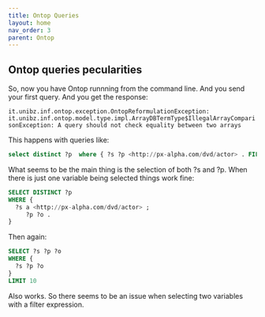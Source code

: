 ```yaml
---
title: Ontop Queries
layout: home
nav_order: 3
parent: Ontop
---
```


## Ontop queries pecularities

So, now you have Ontop runnning from the command line. And you send your first query. And you get the response:

```it.unibz.inf.ontop.exception.OntopReformulationException: it.unibz.inf.ontop.model.type.impl.ArrayDBTermType$IllegalArrayComparisonException: A query should not check equality between two arrays```

This happens with queries like:

```sql
select distinct ?p  where { ?s ?p <http://px-alpha.com/dvd/actor> . FILTER (isIRI (?s)) }
```

What seems to be the main thing is the selection of both ?s and ?p. When there is just one variable being selected things work fine:

```sql
SELECT DISTINCT ?p 
WHERE { 
  ?s a <http://px-alpha.com/dvd/actor> ;
     ?p ?o .
}
```

Then again:

```sql
SELECT ?s ?p ?o
WHERE { 
  ?s ?p ?o 
}
LIMIT 10
```
Also works. So there seems to be an issue when selecting two variables with a filter expression.
